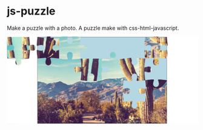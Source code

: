# js-puzzle
Make a puzzle with a photo.
A puzzle make with css-html-javascript.

<p align="center">
<img src="https://raw.githubusercontent.com/mduranx64/js-puzzle/master/puzzle-test.jpg" alt="js-puzzle" title="js-puzzle" width="557"/>
</p>
